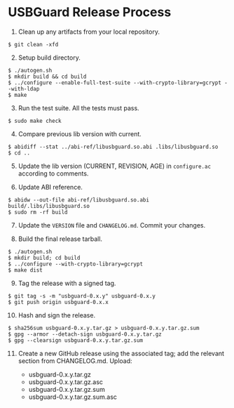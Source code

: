 # USBGuard Release Process

1. Clean up any artifacts from your local repository.

```
$ git clean -xfd
```

2. Setup build directory.

```
$ ./autogen.sh
$ mkdir build && cd build
$ ../configure --enable-full-test-suite --with-crypto-library=gcrypt --with-ldap
$ make
```

3. Run the test suite. All the tests must pass.

```
$ sudo make check
```

4. Compare previous lib version with current.

```
$ abidiff --stat ../abi-ref/libusbguard.so.abi .libs/libusbguard.so
$ cd ..
```

5. Update the lib version (CURRENT, REVISION, AGE) in `configure.ac` according to comments.

6. Update ABI reference.

```
$ abidw --out-file abi-ref/libusbguard.so.abi build/.libs/libusbguard.so
$ sudo rm -rf build
```

7. Update the `VERSION` file and `CHANGELOG.md`. Commit your changes.

8. Build the final release tarball.

```
$ ./autogen.sh
$ mkdir build; cd build
$ ../configure --with-crypto-library=gcrypt
$ make dist
```

9. Tag the release with a signed tag.

```
$ git tag -s -m "usbguard-0.x.y" usbguard-0.x.y
$ git push origin usbguard-0.x.x
```

10. Hash and sign the release.

```
$ sha256sum usbguard-0.x.y.tar.gz > usbguard-0.x.y.tar.gz.sum
$ gpg --armor --detach-sign usbguard-0.x.y.tar.gz
$ gpg --clearsign usbguard-0.x.y.tar.gz.sum
```

11. Create a new GitHub release using the associated tag; add the relevant section from CHANGELOG.md. Upload:

    * usbguard-0.x.y.tar.gz
    * usbguard-0.x.y.tar.gz.asc
    * usbguard-0.x.y.tar.gz.sum
    * usbguard-0.x.y.tar.gz.sum.asc

